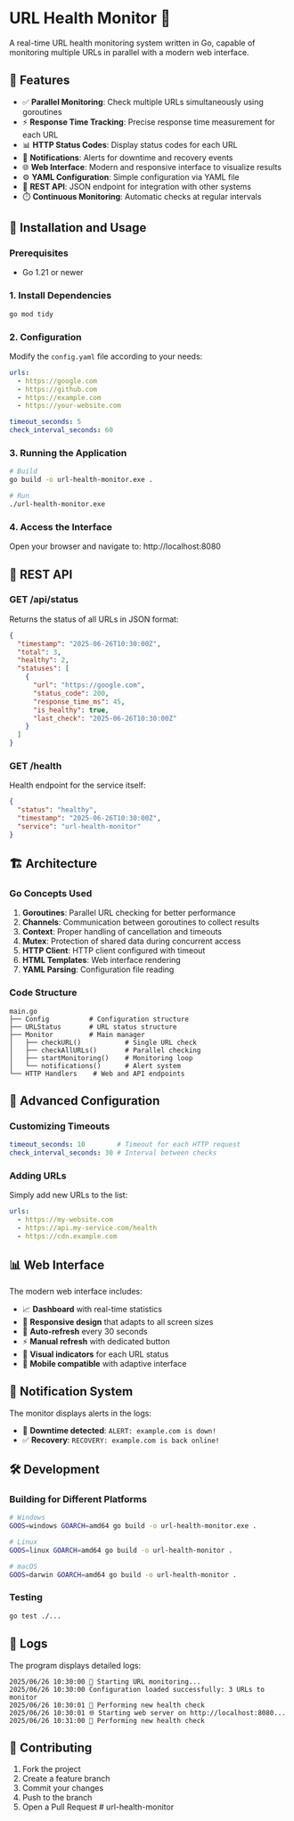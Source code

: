 # URL Health Monitor 🚀

A real-time URL health monitoring system written in Go, capable of monitoring multiple URLs in parallel with a modern web interface.

## 🌟 Features

- ✅ **Parallel Monitoring**: Check multiple URLs simultaneously using goroutines
- ⚡ **Response Time Tracking**: Precise response time measurement for each URL
- 📊 **HTTP Status Codes**: Display status codes for each URL
- 🚨 **Notifications**: Alerts for downtime and recovery events
- 🌐 **Web Interface**: Modern and responsive interface to visualize results
- ⚙️ **YAML Configuration**: Simple configuration via YAML file
- 🔄 **REST API**: JSON endpoint for integration with other systems
- ⏱️ **Continuous Monitoring**: Automatic checks at regular intervals

## 🚀 Installation and Usage

### Prerequisites
- Go 1.21 or newer

### 1. Install Dependencies
```bash
go mod tidy
```

### 2. Configuration
Modify the `config.yaml` file according to your needs:

```yaml
urls:
  - https://google.com
  - https://github.com
  - https://example.com
  - https://your-website.com

timeout_seconds: 5
check_interval_seconds: 60
```

### 3. Running the Application
```bash
# Build
go build -o url-health-monitor.exe .

# Run
./url-health-monitor.exe
```

### 4. Access the Interface
Open your browser and navigate to: http://localhost:8080

## 📡 REST API

### GET /api/status
Returns the status of all URLs in JSON format:

```json
{
  "timestamp": "2025-06-26T10:30:00Z",
  "total": 3,
  "healthy": 2,
  "statuses": [
    {
      "url": "https://google.com",
      "status_code": 200,
      "response_time_ms": 45,
      "is_healthy": true,
      "last_check": "2025-06-26T10:30:00Z"
    }
  ]
}
```

### GET /health
Health endpoint for the service itself:

```json
{
  "status": "healthy",
  "timestamp": "2025-06-26T10:30:00Z",
  "service": "url-health-monitor"
}
```

## 🏗️ Architecture

### Go Concepts Used

1. **Goroutines**: Parallel URL checking for better performance
2. **Channels**: Communication between goroutines to collect results
3. **Context**: Proper handling of cancellation and timeouts
4. **Mutex**: Protection of shared data during concurrent access
5. **HTTP Client**: HTTP client configured with timeout
6. **HTML Templates**: Web interface rendering
7. **YAML Parsing**: Configuration file reading

### Code Structure

```
main.go
├── Config          # Configuration structure
├── URLStatus       # URL status structure
├── Monitor         # Main manager
│   ├── checkURL()           # Single URL check
│   ├── checkAllURLs()       # Parallel checking
│   ├── startMonitoring()    # Monitoring loop
│   └── notifications()      # Alert system
└── HTTP Handlers    # Web and API endpoints
```

## 🔧 Advanced Configuration

### Customizing Timeouts
```yaml
timeout_seconds: 10        # Timeout for each HTTP request
check_interval_seconds: 30 # Interval between checks
```

### Adding URLs
Simply add new URLs to the list:
```yaml
urls:
  - https://my-website.com
  - https://api.my-service.com/health
  - https://cdn.example.com
```

## 📊 Web Interface

The modern web interface includes:

- 📈 **Dashboard** with real-time statistics
- 🎨 **Responsive design** that adapts to all screen sizes
- 🔄 **Auto-refresh** every 30 seconds
- ⚡ **Manual refresh** with dedicated button
- 🚦 **Visual indicators** for each URL status
- 📱 **Mobile compatible** with adaptive interface

## 🚨 Notification System

The monitor displays alerts in the logs:

- 🚨 **Downtime detected**: `ALERT: example.com is down!`
- ✅ **Recovery**: `RECOVERY: example.com is back online!`

## 🛠️ Development

### Building for Different Platforms

```bash
# Windows
GOOS=windows GOARCH=amd64 go build -o url-health-monitor.exe .

# Linux
GOOS=linux GOARCH=amd64 go build -o url-health-monitor .

# macOS
GOOS=darwin GOARCH=amd64 go build -o url-health-monitor .
```

### Testing
```bash
go test ./...
```

## 📝 Logs

The program displays detailed logs:

```
2025/06/26 10:30:00 🚀 Starting URL monitoring...
2025/06/26 10:30:00 Configuration loaded successfully: 3 URLs to monitor
2025/06/26 10:30:01 🔄 Performing new health check
2025/06/26 10:30:01 🌐 Starting web server on http://localhost:8080...
2025/06/26 10:31:00 🔄 Performing new health check
```

## 🤝 Contributing

1. Fork the project
2. Create a feature branch
3. Commit your changes
4. Push to the branch
5. Open a Pull Request
#   u r l - h e a l t h - m o n i t o r  
 
